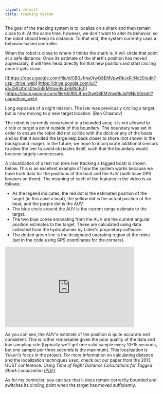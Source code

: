 ```yaml
---
layout: default
title: Tracking System
---
```


The goal of the tracking system is to localize on a shark and then remain close
to it. At the same time, however, we don't want to alter its behavior, so the
robot should keep its distance. To that end, the system currently uses a
behavior-based controller.

When the robot is close to where it thinks the shark is, it will circle that
point at a safe distance. Once its estimate of the shark's position has moved
appreciably, it will then head directly for that new position and start
circling once it gets close.

[![https://docs.google.com/file/d/0B0Jfms0twG8EMVpwRkJxRjlNcE0/edit?usp=drive_web](https://drive.google.com/uc?id=0B0Jfms0twG8EMVpwRkJxRjlNcE0)](https://docs.google.com/file/d/0B0Jfms0twG8EMVpwRkJxRjlNcE0/edit?usp=drive_web)

Long exposure of a night mission. The Iver was previously circling a target,
but is now moving to a new target location. [Ben Chasnov]

The robot is currently constrained to a bounded area; it is not allowed to
circle or target a point outside of this boundary. The boundary was set in
order to ensure the robot did not collide with the dock or any of the boats and
so that it avoided the large kelp beds closer to shore (not shown in the
background image). In the future, we hope to incorporate additional sensors to
allow the Iver to avoid obstacles itself, such that the boundary would become
largely unnecessary.

A visualization of a test run (one Iver tracking a tagged boat) is shown below.
This is an excellent example of how the system works because we have truth data
for the positions of the boat and the AUV (both have GPS locators on them). The
meaning of each of the features in the video is as follows:

- As the legend indicates, the red dot is the estimated position of the target
(in this case a boat), the yellow dot is the actual position of the boat, and
the purple dot is the AUV.
- The blue circle around the AUV is the current range estimate to the target.
- The two blue cones emanating from the AUV are the current angular position
estimates to the target. These are calculated using data collected from the
hydrophones by Lotek's proprietary software.
- The dotted green line is the designated operating region of the robot (set in
the code using GPS coordinates for the corners).

<iframe width="425" height="265" frameborder="0" allowfullscreen="true"
src="https://docs.google.com/file/d/0B0Jfms0twG8EMHQxVkxqWU84Rlk/preview"></iframe>

As you can see, the AUV's estimate of the position is quite accurate and
consistent. This is rather remarkable given the poor quality of the data and
low sampling rate (typically we'll get one valid sample every 10-15 seconds,
but one sample per three seconds is the maximum). This localization is Yukun's
focus in the project. For more information on calculating distance and the
localization techniques used, check out our paper from the 2013 UUST
conference: _Using Time of Flight Distance Calculations for Tagged Shark
Localization
[[PDF](http://newwww.hmc.edu/lair/publications/2013/lin_UUST_2013.pdf)]._

As for my controller, you can see that it does remain correctly bounded and
switches its circling point when the target has moved sufficiently.
